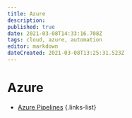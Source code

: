 ```yaml
---
title: Azure
description: 
published: true
date: 2021-03-08T14:33:16.708Z
tags: cloud, azure, automation
editor: markdown
dateCreated: 2021-03-08T13:25:31.523Z
---
```


# Azure
- [Azure Pipelines](/training/aws/azure_pipelines)
{.links-list}